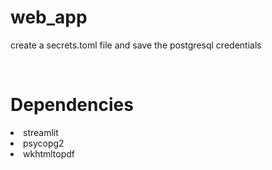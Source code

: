 # web_app
<p>create a secrets.toml file and save the postgresql credentials</p><br>

# Dependencies
<li>streamlit</li>
<li>psycopg2</li>
<li>wkhtmltopdf</li>
